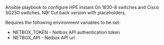 Ansible playbook to configure HPE Instant On 1830-8 switches and Cisco SG250 switches. NB! Cut back version with placeholders.

Requires the following environment variables to be set:

- NETBOX_TOKEN - Netbox API authentication token
- NETBOX_API - Netbox API url
